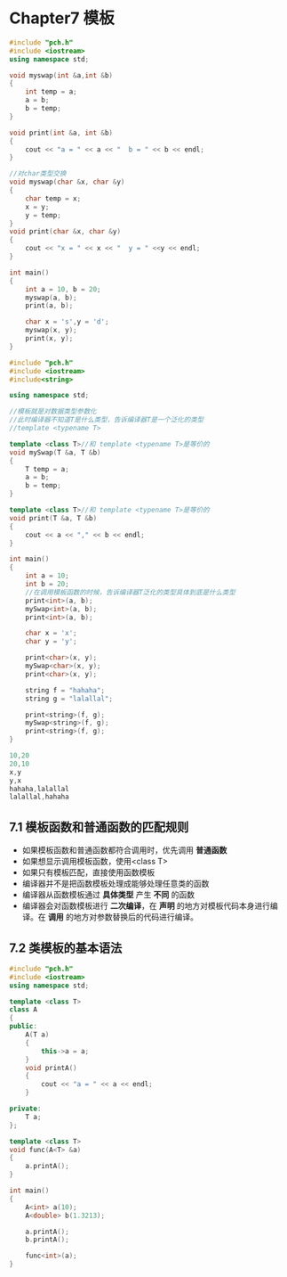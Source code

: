 # Chapter7 模板

```C++
#include "pch.h"
#include <iostream>
using namespace std;

void myswap(int &a,int &b)
{
	int temp = a;
	a = b;
	b = temp;
}

void print(int &a, int &b)
{
	cout << "a = " << a << "  b = " << b << endl;
}

//对char类型交换
void myswap(char &x, char &y)
{
	char temp = x;
	x = y;
	y = temp;
}
void print(char &x, char &y)
{
	cout << "x = " << x << "  y = " <<y << endl;
}

int main()
{
	int a = 10, b = 20;
	myswap(a, b);
	print(a, b);

	char x = 's',y = 'd';
	myswap(x, y);
	print(x, y);
}
```

```C++
#include "pch.h"
#include <iostream>
#include<string>

using namespace std;

//模板就是对数据类型参数化
//此时编译器不知道T是什么类型，告诉编译器T是一个泛化的类型
//template <typename T>

template <class T>//和 template <typename T>是等价的
void mySwap(T &a, T &b)
{
	T temp = a;
	a = b;
	b = temp;
}

template <class T>//和 template <typename T>是等价的
void print(T &a, T &b)
{
	cout << a << "," << b << endl;
}

int main()
{
	int a = 10;
	int b = 20;
	//在调用模板函数的时候，告诉编译器T泛化的类型具体到底是什么类型
	print<int>(a, b);
	mySwap<int>(a, b);
	print<int>(a, b);

	char x = 'x';
	char y = 'y';

	print<char>(x, y);
	mySwap<char>(x, y);
	print<char>(x, y);

	string f = "hahaha";
	string g = "lalallal";

	print<string>(f, g);
	mySwap<string>(f, g);
	print<string>(f, g);
}

10,20
20,10
x,y
y,x
hahaha,lalallal
lalallal,hahaha
```

## 7.1 模板函数和普通函数的匹配规则
* 如果模板函数和普通函数都符合调用时，优先调用 **普通函数**
* 如果想显示调用模板函数，使用\<class T>
* 如果只有模板匹配，直接使用函数模板
* 编译器并不是把函数模板处理成能够处理任意类的函数
* 编译器从函数模板通过 **具体类型** 产生 **不同** 的函数
* 编译器会对函数模板进行 **二次编译**，在 **声明** 的地方对模板代码本身进行编译。在 **调用** 的地方对参数替换后的代码进行编译。

## 7.2 类模板的基本语法
```c++
#include "pch.h"
#include <iostream>
using namespace std;

template <class T>
class A
{
public:
	A(T a)
	{
		this->a = a;
	}
	void printA()
	{
		cout << "a = " << a << endl;
	}

private:
	T a;
};

template <class T>
void func(A<T> &a)
{
	a.printA();
}

int main()
{
	A<int> a(10);
	A<double> b(1.3213);

	a.printA();
	b.printA();

	func<int>(a);
}
```
